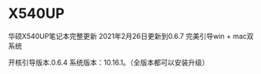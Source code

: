 # X540UP
华硕X540UP笔记本完整更新
2021年2月26日更新到0.6.7
完美引导win + mac双系统

开核引导版本.0.6.4
系统版本：10.16.1。（全版本都可以安装升级）
